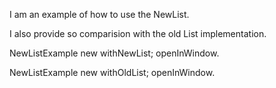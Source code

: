 I am an example of how to use the NewList.

I also provide so comparision with the old List implementation.

NewListExample new
	withNewList;
	openInWindow.

NewListExample new
	withOldList;
	openInWindow.